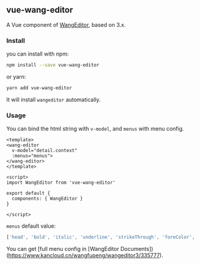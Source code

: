 ## vue-wang-editor

A Vue component of [WangEditor](http://www.wangeditor.com/), based on 3.x.

### Install

you can install with npm:

```sh
npm install --save vue-wang-editor
```

or yarn:

```sh
yarn add vue-wang-editor
```

It will install `wangeditor` automatically.

### Usage

You can bind the html string with `v-model`, and `menus` with menu config.

```vue
<template>
<wang-editor
  v-model="detail.context"
  :menus="menus">
</wang-editor>
</template>

<script>
import WangEditor from 'vue-wang-editor'

export default {
  components: { WangEditor }
}

</script>
```

`menus` default value:

```javascript
['head', 'bold', 'italic', 'underline', 'strikeThrough', 'foreColor', 'backColor', 'link', 'list', 'justify', 'quote', 'emoticon', 'image', 'table', 'video', 'code', 'undo', 'redo']
```

You can get [full menu config in [WangEditor Documents])(https://www.kancloud.cn/wangfupeng/wangeditor3/335777).
